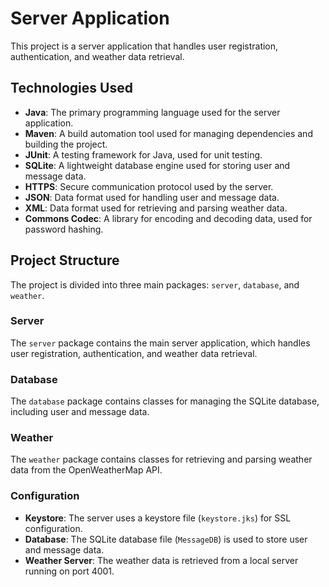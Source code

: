 # Server Application

This project is a server application that handles user registration, authentication, and weather data retrieval.

## Technologies Used

- **Java**: The primary programming language used for the server application.
- **Maven**: A build automation tool used for managing dependencies and building the project.
- **JUnit**: A testing framework for Java, used for unit testing.
- **SQLite**: A lightweight database engine used for storing user and message data.
- **HTTPS**: Secure communication protocol used by the server.
- **JSON**: Data format used for handling user and message data.
- **XML**: Data format used for retrieving and parsing weather data.
- **Commons Codec**: A library for encoding and decoding data, used for password hashing.

## Project Structure

The project is divided into three main packages: `server`, `database`, and `weather`.

### Server

The `server` package contains the main server application, which handles user registration, authentication, and weather data retrieval.

### Database

The `database` package contains classes for managing the SQLite database, including user and message data.

### Weather

The `weather` package contains classes for retrieving and parsing weather data from the OpenWeatherMap API.

### Configuration

- **Keystore**: The server uses a keystore file (`keystore.jks`) for SSL configuration.
- **Database**: The SQLite database file (`MessageDB`) is used to store user and message data.
- **Weather Server**: The weather data is retrieved from a local server running on port 4001.
